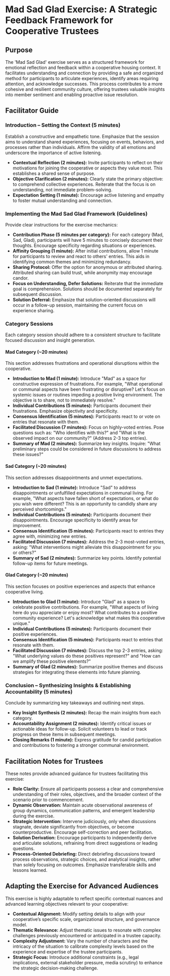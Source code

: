 # Mad Sad Glad Exercise: A Strategic Feedback Framework for Cooperative Trustees

## Purpose

The 'Mad Sad Glad' exercise serves as a structured framework for emotional reflection and feedback within a cooperative housing context. It facilitates understanding and connection by providing a safe and organized method for participants to articulate experiences, identify areas requiring attention, and acknowledge successes. This process contributes to a more cohesive and resilient community culture, offering trustees valuable insights into member sentiment and enabling proactive issue resolution.

## Facilitator Guide

### Introduction – Setting the Context (5 minutes)

Establish a constructive and empathetic tone. Emphasize that the session aims to understand shared experiences, focusing on events, behaviors, and processes rather than individuals. Affirm the validity of all emotions and underscore the importance of active listening.

*   **Contextual Reflection (2 minutes):** Invite participants to reflect on their motivations for joining the cooperative or aspects they value most. This establishes a shared sense of purpose.
*   **Objective Clarification (2 minutes):** Clearly state the primary objective: to comprehend collective experiences. Reiterate that the focus is on understanding, not immediate problem-solving.
*   **Expectation Setting (1 minute):** Encourage active listening and empathy to foster mutual understanding and connection.

### Implementing the Mad Sad Glad Framework (Guidelines)

Provide clear instructions for the exercise mechanics:

*   **Contribution Phase (5 minutes per category):** For each category (Mad, Sad, Glad), participants will have 5 minutes to concisely document their thoughts. Encourage specificity regarding situations or experiences.
*   **Affinity Grouping (1 minute):** After initial contributions, allow 1 minute for participants to review and react to others' entries. This aids in identifying common themes and minimizing redundancy.
*   **Sharing Protocol:** Offer the option for anonymous or attributed sharing. Attributed sharing can build trust, while anonymity may encourage candor.
*   **Focus on Understanding, Defer Solutions:** Reiterate that the immediate goal is comprehension. Solutions should be documented separately for subsequent discussion.
*   **Solution Deferral:** Emphasize that solution-oriented discussions will occur in a follow-up session, maintaining the current focus on experience sharing.

### Category Sessions

Each category session should adhere to a consistent structure to facilitate focused discussion and insight generation.

#### Mad Category (~20 minutes)

This section addresses frustrations and operational disruptions within the cooperative.

*   **Introduction to Mad (1 minute):** Introduce "Mad" as a space for constructive expression of frustrations. For example, "What operational or communal aspects have been frustrating or disruptive? Let's focus on systemic issues or routines impeding a positive living environment. The objective is to share, not to immediately resolve."
*   **Individual Contributions (5 minutes):** Participants document their frustrations. Emphasize objectivity and specificity.
*   **Consensus Identification (5 minutes):** Participants react to or vote on entries that resonate with them.
*   **Facilitated Discussion (7 minutes):** Focus on highly-voted entries. Pose questions such as: "Who identifies with this?" and "What is the observed impact on our community?" (Address 2-3 top entries).
*   **Summary of Mad (2 minutes):** Summarize key insights. Inquire: "What preliminary steps could be considered in future discussions to address these issues?"

#### Sad Category (~20 minutes)

This section addresses disappointments and unmet expectations.

*   **Introduction to Sad (1 minute):** Introduce "Sad" to address disappointments or unfulfilled expectations in communal living. For example, "What aspects have fallen short of expectations, or what do you wish were different? This is an opportunity to candidly share any perceived shortcomings."
*   **Individual Contributions (5 minutes):** Participants document their disappointments. Encourage specificity to identify areas for improvement.
*   **Consensus Identification (5 minutes):** Participants react to entries they agree with, minimizing new entries.
*   **Facilitated Discussion (7 minutes):** Address the 2-3 most-voted entries, asking: "What interventions might alleviate this disappointment for you or others?"
*   **Summary of Sad (2 minutes):** Summarize key points. Identify potential follow-up items for future meetings.

#### Glad Category (~20 minutes)

This section focuses on positive experiences and aspects that enhance cooperative living.

*   **Introduction to Glad (1 minute):** Introduce "Glad" as a space to celebrate positive contributions. For example, "What aspects of living here do you appreciate or enjoy most? What contributes to a positive community experience? Let's acknowledge what makes this cooperative unique."
*   **Individual Contributions (5 minutes):** Participants document their positive experiences.
*   **Consensus Identification (5 minutes):** Participants react to entries that resonate with them.
*   **Facilitated Discussion (7 minutes):** Discuss the top 2-3 entries, asking: "What underlying values do these positives represent?" and "How can we amplify these positive elements?"
*   **Summary of Glad (2 minutes):** Summarize positive themes and discuss strategies for integrating these elements into future planning.

### Conclusion – Synthesizing Insights & Establishing Accountability (5 minutes)

Conclude by summarizing key takeaways and outlining next steps.

*   **Key Insight Synthesis (2 minutes):** Recap the main insights from each category.
*   **Accountability Assignment (2 minutes):** Identify critical issues or actionable ideas for follow-up. Solicit volunteers to lead or track progress on these items in subsequent meetings.
*   **Closing Remarks (1 minute):** Express gratitude for candid participation and contributions to fostering a stronger communal environment.

## Facilitation Notes for Trustees

These notes provide advanced guidance for trustees facilitating this exercise:

*   **Role Clarity:** Ensure all participants possess a clear and comprehensive understanding of their roles, objectives, and the broader context of the scenario prior to commencement.
*   **Dynamic Observation:** Maintain acute observational awareness of group dynamics, communication patterns, and emergent leadership during the exercise.
*   **Strategic Intervention:** Intervene judiciously, only when discussions stagnate, deviate significantly from objectives, or become counterproductive. Encourage self-correction and peer facilitation.
*   **Solution Derivation:** Encourage participants to independently derive and articulate solutions, refraining from direct suggestions or leading questions.
*   **Process-Oriented Debriefing:** Direct debriefing discussions toward process observations, strategic choices, and analytical insights, rather than solely focusing on outcomes. Emphasize transferable skills and lessons learned.

## Adapting the Exercise for Advanced Audiences

This exercise is highly adaptable to reflect specific contextual nuances and advanced learning objectives relevant to your cooperative:

*   **Contextual Alignment:** Modify setting details to align with your cooperative’s specific scale, organizational structure, and governance model.
*   **Thematic Relevance:** Adjust thematic issues to resonate with complex challenges previously encountered or anticipated in a trustee capacity.
*   **Complexity Adjustment:** Vary the number of characters and the intricacy of the situation to calibrate complexity levels based on the experience and expertise of the trustee participants.
*   **Strategic Focus:** Introduce additional constraints (e.g., legal implications, external stakeholder pressure, media scrutiny) to enhance the strategic decision-making challenge.


